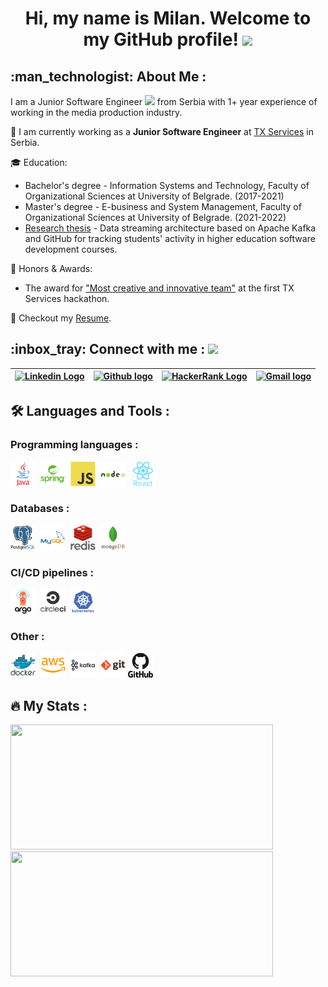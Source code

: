 <div id="header" align="center">
  <h1>
    Hi, my name is Milan. Welcome to my GitHub profile!
    <img src="https://media.giphy.com/media/hvRJCLFzcasrR4ia7z/giphy.gif" width="30px"/>
  </h1>
</div>

<h2 align="left"> :man_technologist: About Me :</h2>

I am a Junior Software Engineer <img src="https://media.giphy.com/media/WUlplcMpOCEmTGBtBW/giphy.gif" width="30"> from Serbia with 1+ year experience of working in the media production industry.

:briefcase: I am currently working as a **Junior Software Engineer** at [TX Services](https://jobs.txservices.rs/) in Serbia. 

:mortar_board: Education:
  - Bachelor's degree - Information Systems and Technology, Faculty of Organizational Sciences at University of Belgrade. (2017-2021)
  - Master's degree - E-business and System Management, Faculty of Organizational Sciences at University of Belgrade. (2021-2022)
  - [Research thesis](https://ebt.rs/journals/index.php/conf-proc/article/view/106) - Data streaming architecture based on Apache Kafka and GitHub for tracking students' activity in higher education software development courses.

:2nd_place_medal: Honors & Awards:
  - The award for ["Most creative and innovative team"](files/hackathon.jpeg) at the first TX Services hackathon.

:pencil: Checkout my [Resume](files/milanmiloradovic.pdf).

<h2 align="left">:inbox_tray: Connect with me : <img src="https://github.com/TheDudeThatCode/TheDudeThatCode/blob/master/Assets/Handshake.gif" height="32px"></h2>
<p align="left">

| [<img src="https://github.com/TheDudeThatCode/TheDudeThatCode/blob/master/Assets/Linkedin.svg" alt="Linkedin Logo" width="32">](https://www.linkedin.com/in/milan-miloradovic/) | [<img src="https://cdn.svgporn.com/logos/github-icon.svg" alt="Github logo" width="34">](https://github.com/milanmiloradovic) | [<img src="https://github.com/TheDudeThatCode/TheDudeThatCode/blob/master/Assets/HackerRank.svg" alt="HackerRank Logo" width="30">](https://www.hackerrank.com/milan_miloradov1) | [<img src="https://github.com/TheDudeThatCode/TheDudeThatCode/blob/master/Assets/Gmail.svg" alt="Gmail logo" height="32">](milan.miloradovic98@gmail.com)
:---:|:---:|:---:|:---:|
  
## :hammer_and_wrench: Languages and Tools :

### Programming languages :

<div>
  <img src="https://github.com/devicons/devicon/blob/master/icons/java/java-original-wordmark.svg" title="Java" alt="Java" width="40" height="40"/>&nbsp;
  <img src="https://github.com/devicons/devicon/blob/master/icons/spring/spring-original-wordmark.svg" title="Spring" alt="Spring" width="40" height="40"/>&nbsp;
  <img src="https://github.com/devicons/devicon/blob/master/icons/javascript/javascript-original.svg" title="JavaScript" alt="JavaScript" width="40" height="40"/>&nbsp;
  <img src="https://github.com/devicons/devicon/blob/master/icons/nodejs/nodejs-original-wordmark.svg" title="NodeJS" alt="NodeJS" width="40" height="40"/>&nbsp;
    <img src="https://github.com/devicons/devicon/blob/master/icons/react/react-original-wordmark.svg" title="React" alt="React" width="40" height="40"/>&nbsp;
</div>

### Databases :

<div>
  <img src="https://github.com/devicons/devicon/blob/master/icons/postgresql/postgresql-original-wordmark.svg" title="PostgreSQL" **alt="PostgreSQL" width="40" height="40"/>&nbsp;
  <img src="https://github.com/devicons/devicon/blob/master/icons/mysql/mysql-original-wordmark.svg" title="MySQL" **alt="MySQL" width="40" height="40"/>&nbsp;
  <img src="https://github.com/devicons/devicon/blob/master/icons/redis/redis-original-wordmark.svg" title="Redis" **alt="Redis" width="40" height="40"/>&nbsp;
  <img src="https://github.com/devicons/devicon/blob/master/icons/mongodb/mongodb-original-wordmark.svg" title="MongoDB" **alt="MongoDB" width="40" height="40"/>&nbsp;
</div>

### CI/CD pipelines :

<div>
  <img src="https://github.com/devicons/devicon/blob/master/icons/argocd/argocd-original-wordmark.svg" title="ArgoCD" **alt="ArgoCD" width="40" height="40"/>&nbsp;
  <img src="https://github.com/devicons/devicon/blob/master/icons/circleci/circleci-plain-wordmark.svg" title="CircleCI" **alt="CircleCI" width="40" height="40"/>&nbsp;
  <img src="https://github.com/devicons/devicon/blob/master/icons/kubernetes/kubernetes-plain-wordmark.svg" title="Kubernetes" **alt="Kubernetes" width="40" height="40"/>&nbsp;
</div>
      
### Other :

<div>
  <img src="https://github.com/devicons/devicon/blob/master/icons/docker/docker-original-wordmark.svg" title="Docker" **alt="Docker" width="40" height="40"/>&nbsp;
  <img src="https://github.com/devicons/devicon/blob/master/icons/amazonwebservices/amazonwebservices-plain-wordmark.svg" title="AWS" alt="AWS" width="40" height="40"/>&nbsp;
  <img src="https://github.com/devicons/devicon/blob/master/icons/apachekafka/apachekafka-original-wordmark.svg" title="Apache Kafka" **alt="Apache Kafka" width="40" height="40"/>&nbsp;
  <img src="https://github.com/devicons/devicon/blob/master/icons/git/git-original-wordmark.svg" title="Git" **alt="Git" width="40" height="40"/>
  <img src="https://github.com/devicons/devicon/blob/master/icons/github/github-original-wordmark.svg" title="GitHub" **alt="GitHub" width="40" height="40"/>&nbsp;
</div>

## :fire: My Stats :

<p float="left">
<img height="200em" width="420em" src="https://github-readme-stats.vercel.app/api?username=milanmiloradovic&theme=onedark&show_icons=true&hide_border=true&&count_private=true&include_all_commits=true" /> 
<img height="200em" width="420em" src="https://github-readme-stats.vercel.app/api/top-langs/?username=milanmiloradovic&theme=onedark&show_icons=true&hide_border=true&layout=compact&langs_count=8"/>
</p>

<!-- <img src="https://komarev.com/ghpvc/?username=milanmiloradovic&style=flat-square&color=blue" alt=""/>

## :binoculars3 Visitor Count :
![VisitorCount](https://profile-counter.glitch.me/{milanmiloradovic}/count.svg) -->

<!-- ## 📈: Competitive Programming :

<p align="left">
<img height="200em" width="429em" src="https://leetcard.jacoblin.cool/milanmiloradovic?theme=dark&font=Karma&ext=contest"/>
</p> -->
